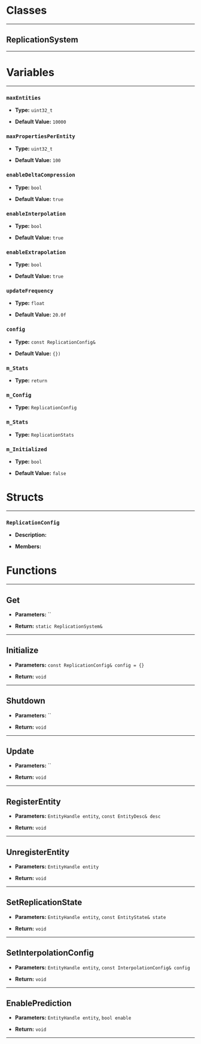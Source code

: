 # Classes
---

## ReplicationSystem
---




# Variables
---

### `maxEntities`

- **Type:** `uint32_t`

- **Default Value:** `10000`



### `maxPropertiesPerEntity`

- **Type:** `uint32_t`

- **Default Value:** `100`



### `enableDeltaCompression`

- **Type:** `bool`

- **Default Value:** `true`



### `enableInterpolation`

- **Type:** `bool`

- **Default Value:** `true`



### `enableExtrapolation`

- **Type:** `bool`

- **Default Value:** `true`



### `updateFrequency`

- **Type:** `float`

- **Default Value:** `20.0f`



### `config`

- **Type:** `const ReplicationConfig&`

- **Default Value:** `{})`



### `m_Stats`

- **Type:** `return`



### `m_Config`

- **Type:** `ReplicationConfig`



### `m_Stats`

- **Type:** `ReplicationStats`



### `m_Initialized`

- **Type:** `bool`

- **Default Value:** `false`




# Structs
---

### `ReplicationConfig`

- **Description:** 

- **Members:**




# Functions
---

## Get



- **Parameters:** ``

- **Return:** `static ReplicationSystem&`

---

## Initialize



- **Parameters:** `const ReplicationConfig& config = {}`

- **Return:** `void`

---

## Shutdown



- **Parameters:** ``

- **Return:** `void`

---

## Update



- **Parameters:** ``

- **Return:** `void`

---

## RegisterEntity



- **Parameters:** `EntityHandle entity`, `const EntityDesc& desc`

- **Return:** `void`

---

## UnregisterEntity



- **Parameters:** `EntityHandle entity`

- **Return:** `void`

---

## SetReplicationState



- **Parameters:** `EntityHandle entity`, `const EntityState& state`

- **Return:** `void`

---

## SetInterpolationConfig



- **Parameters:** `EntityHandle entity`, `const InterpolationConfig& config`

- **Return:** `void`

---

## EnablePrediction



- **Parameters:** `EntityHandle entity`, `bool enable`

- **Return:** `void`

---
